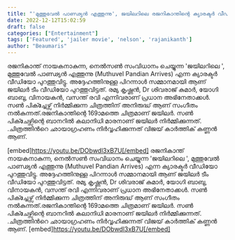 ```yaml
---
title: "'മുത്തുവേൽ പാണ്ഢ്യൻ എത്തുന്നു', ജയിലറിലെ രജനികാന്തിന്റെ ക്യാരക്ടർ വീഡിയോ"
date: 2022-12-12T15:02:59
draft: false
categories: ["Entertainment"]
tags: ['Featured', 'jailer movie', 'nelson', 'rajanikanth']
author: "Beaumaris"
---
```


രജനികാന്ത് നായകനാകുന്ന, നെൽസൺ സംവിധാനം ചെയ്യുന്ന 'ജയിലറിലെ ', മുത്തുവേൽ പാണ്ഢ്യൻ എത്തുന്നു (Muthuvel Pandian Arrives) എന്ന ക്യാരക്ടർ വീഡിയോ പുറത്തുവിട്ടു. അദ്ദേഹത്തിനുള്ള പിറന്നാൾ സമ്മാനമായി ആണ് ജയിലർ ടീം വീഡിയോ പുറത്തുവിട്ടത്. രമ്യ കൃഷ്ണൻ, Dr ശിവരാജ് കുമാർ, യോഗി ബാബു, വിനായകൻ, വസന്ത് രവി എന്നിവരാണ് പ്രധാന അഭിനേതാക്കൾ. സൺ പിക്ച്ചേഴ്സ് നിർമ്മിക്കുന്ന ചിത്രത്തിന് അനിരുദ്ധ് ആണ് സംഗീതം നൽകുന്നത്.രജനികാന്തിന്റെ 169ാമത്തെ ചിത്രമാണ് ജയിലർ. സൺ പിക്ചേഴ്സിന്റെ ബാനറിൽ കലാനിധി മാരനാണ് ജയിലർ നിർമ്മിക്കുന്നത്. .ചിത്രത്തിൻറെ ഛായാഗ്രഹണം നിർവ്വഹിക്കുന്നത് വിജയ് കാര്‍ത്തിക് കണ്ണന്‍ ആണ്.

[embed]https://youtu.be/DObwdl3xB7U[/embed]
രജനികാന്ത് നായകനാകുന്ന, നെൽസൺ സംവിധാനം ചെയ്യുന്ന 'ജയിലറിലെ ', മുത്തുവേൽ പാണ്ഢ്യൻ എത്തുന്നു (Muthuvel Pandian Arrives) എന്ന ക്യാരക്ടർ വീഡിയോ പുറത്തുവിട്ടു. അദ്ദേഹത്തിനുള്ള പിറന്നാൾ സമ്മാനമായി ആണ് ജയിലർ ടീം വീഡിയോ പുറത്തുവിട്ടത്. രമ്യ കൃഷ്ണൻ, Dr ശിവരാജ് കുമാർ, യോഗി ബാബു, വിനായകൻ, വസന്ത് രവി എന്നിവരാണ് പ്രധാന അഭിനേതാക്കൾ. സൺ പിക്ച്ചേഴ്സ് നിർമ്മിക്കുന്ന ചിത്രത്തിന് അനിരുദ്ധ് ആണ് സംഗീതം നൽകുന്നത്.രജനികാന്തിന്റെ 169ാമത്തെ ചിത്രമാണ് ജയിലർ. സൺ പിക്ചേഴ്സിന്റെ ബാനറിൽ കലാനിധി മാരനാണ് ജയിലർ നിർമ്മിക്കുന്നത്. .ചിത്രത്തിൻറെ ഛായാഗ്രഹണം നിർവ്വഹിക്കുന്നത് വിജയ് കാര്‍ത്തിക് കണ്ണന്‍ ആണ്. [embed]https://youtu.be/DObwdl3xB7U[/embed]
